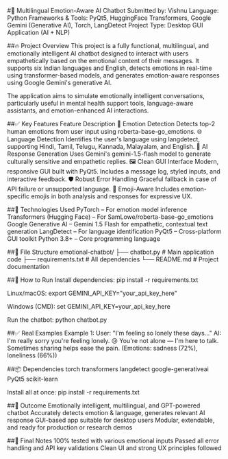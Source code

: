 #📌 Multilingual Emotion-Aware AI Chatbot
Submitted by: Vishnu
Language: Python
Frameworks & Tools: PyQt5, HuggingFace Transformers, Google Gemini (Generative AI), Torch, LangDetect
Project Type: Desktop GUI Application (AI + NLP)

##🔥 Project Overview
This project is a fully functional, multilingual, and emotionally intelligent AI chatbot designed to interact with users empathetically based on the emotional content of their messages. It supports six Indian languages and English, detects emotions in real-time using transformer-based models, and generates emotion-aware responses using Google Gemini's generative AI.

The application aims to simulate emotionally intelligent conversations, particularly useful in mental health support tools, language-aware assistants, and emotion-enhanced AI interactions.

##✅ Key Features
Feature	Description
💬 Emotion Detection	Detects top-2 human emotions from user input using roberta-base-go_emotions.
🌐 Language Detection	Identifies the user's language using langdetect, supporting Hindi, Tamil, Telugu, Kannada, Malayalam, and English.
🤖 AI Response Generation	Uses Gemini's gemini-1.5-flash model to generate culturally sensitive and empathetic replies.
🖼️ Clean GUI Interface	Modern, responsive GUI built with PyQt5. Includes a message log, styled inputs, and interactive feedback.
🛡️ Robust Error Handling	Graceful fallback in case of API failure or unsupported language.
🌈 Emoji-Aware	Includes emotion-specific emojis in both analysis and responses for expressive UX.

##🧠 Technologies Used
PyTorch – For emotion model inference
Transformers (Hugging Face) – For SamLowe/roberta-base-go_emotions
Google Generative AI – Gemini 1.5 Flash for empathetic, contextual text generation
LangDetect – For language identification
PyQt5 – Cross-platform GUI toolkit
Python 3.8+ – Core programming language

##📁 File Structure
emotional-chatbot/
├── chatbot.py              # Main application code
├── requirements.txt        # All dependencies
└── README.md               # Project documentation

##🚀 How to Run
Install dependencies:
pip install -r requirements.txt

Linux/macOS:
export GEMINI_API_KEY="your_api_key_here"

Windows (CMD):
set GEMINI_API_KEY=your_api_key_here

Run the chatbot:
python chatbot.py

##✅ Real Examples
Example 1:
User: "I'm feeling so lonely these days..."
AI: I'm really sorry you're feeling lonely. 😢 You're not alone — I'm here to talk. Sometimes sharing helps ease the pain. (Emotions: sadness (72%), loneliness (66%))

##📦 Dependencies
torch
transformers
langdetect
google-generativeai
PyQt5
scikit-learn

Install all at once:
pip install -r requirements.txt

##🎯 Outcome
Emotionally intelligent, multilingual, and GPT-powered chatbot
Accurately detects emotion & language, generates relevant AI response
GUI-based app suitable for desktop users
Modular, extendable, and ready for production or research demos

##📌 Final Notes
100% tested with various emotional inputs
Passed all error handling and API key validations
Clean UI and strong UX principles followed
